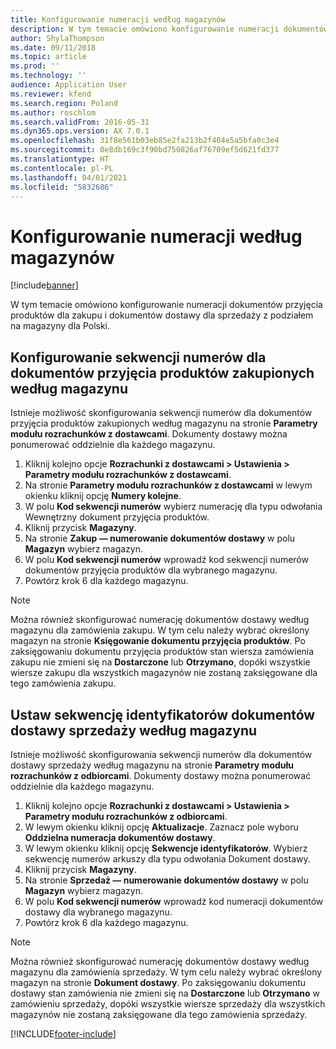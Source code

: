```yaml
---
title: Konfigurowanie numeracji według magazynów
description: W tym temacie omówiono konfigurowanie numeracji dokumentów przyjęcia produktów dla zakupu i dokumentów dostawy dla sprzedaży z podziałem na magazyny dla Polski.
author: ShylaThompson
ms.date: 09/11/2018
ms.topic: article
ms.prod: ''
ms.technology: ''
audience: Application User
ms.reviewer: kfend
ms.search.region: Poland
ms.author: roschlom
ms.search.validFrom: 2016-05-31
ms.dyn365.ops.version: AX 7.0.1
ms.openlocfilehash: 31f8e561b03eb85e2fa213b2f404e5a5bfa0c3e4
ms.sourcegitcommit: 0e8db169c3f90bd750826af76709ef5d621fd377
ms.translationtype: HT
ms.contentlocale: pl-PL
ms.lasthandoff: 04/01/2021
ms.locfileid: "5832686"
---
```

# <a name="set-up-number-sequences-by-warehouse"></a>Konfigurowanie numeracji według magazynów

[!include[banner](../includes/banner.md)]

W tym temacie omówiono konfigurowanie numeracji dokumentów przyjęcia produktów dla zakupu i dokumentów dostawy dla sprzedaży z podziałem na magazyny dla Polski.

## <a name="set-up-a-number-sequence-for-purchase-product-receipts-by-warehouse"></a>Konfigurowanie sekwencji numerów dla dokumentów przyjęcia produktów zakupionych według magazynu

Istnieje możliwość skonfigurowania sekwencji numerów dla dokumentów przyjęcia produktów zakupionych według magazynu na stronie **Parametry modułu rozrachunków z dostawcami**. Dokumenty dostawy można ponumerować oddzielnie dla każdego magazynu. 

1. Kliknij kolejno opcje **Rozrachunki z dostawcami > Ustawienia > Parametry modułu rozrachunków z dostawcami**. 
2. Na stronie **Parametry modułu rozrachunków z dostawcami** w lewym okienku kliknij opcję **Numery kolejne**. 
3. W polu **Kod sekwencji numerów** wybierz numerację dla typu odwołania Wewnętrzny dokument przyjęcia produktów. 
4. Kliknij przycisk **Magazyny**. 
5. Na stronie **Zakup — numerowanie dokumentów dostawy** w polu **Magazyn** wybierz magazyn. 
6. W polu **Kod sekwencji numerów** wprowadź kod sekwencji numerów dokumentów przyjęcia produktów dla wybranego magazynu. 
7. Powtórz krok 6 dla każdego magazynu. 

> [!NOTE]
> Można również skonfigurować numerację dokumentów dostawy według magazynu dla zamówienia zakupu. W tym celu należy wybrać określony magazyn na stronie **Księgowanie dokumentu przyjęcia produktów**. Po zaksięgowaniu dokumentu przyjęcia produktów stan wiersza zamówienia zakupu nie zmieni się na **Dostarczone** lub **Otrzymano**, dopóki wszystkie wiersze zakupu dla wszystkich magazynów nie zostaną zaksięgowane dla tego zamówienia zakupu. 

## <a name="set-up-a-number-sequence-for-sales-packing-slips-by-warehouse"></a>Ustaw sekwencję identyfikatorów dokumentów dostawy sprzedaży według magazynu

Istnieje możliwość skonfigurowania sekwencji numerów dla dokumentów dostawy sprzedaży według magazynu na stronie **Parametry modułu rozrachunków z odbiorcami**. Dokumenty dostawy można ponumerować oddzielnie dla każdego magazynu. 

1. Kliknij kolejno opcje **Rozrachunki z dostawcami > Ustawienia > Parametry modułu rozrachunków z odbiorcami**. 
2. W lewym okienku kliknij opcję **Aktualizacje**. Zaznacz pole wyboru **Oddzielna numeracja dokumentów dostawy**. 
3. W lewym okienku kliknij opcję **Sekwencje identyfikatorów**. Wybierz sekwencję numerów arkuszy dla typu odwołania Dokument dostawy. 
4. Kliknij przycisk **Magazyny**. 
5. Na stronie **Sprzedaż — numerowanie dokumentów dostawy** w polu **Magazyn** wybierz magazyn. 
6. W polu **Kod sekwencji numerów** wprowadź kod numeracji dokumentów dostawy dla wybranego magazynu. 
7. Powtórz krok 6 dla każdego magazynu. 

> [!NOTE]
> Można również skonfigurować numerację dokumentów dostawy według magazynu dla zamówienia sprzedaży. W tym celu należy wybrać określony magazyn na stronie **Dokument dostawy**. Po zaksięgowaniu dokumentu dostawy stan zamówienia nie zmieni się na **Dostarczone** lub **Otrzymano** w zamówieniu sprzedaży, dopóki wszystkie wiersze sprzedaży dla wszystkich magazynów nie zostaną zaksięgowane dla tego zamówienia sprzedaży. 


[!INCLUDE[footer-include](../../includes/footer-banner.md)]